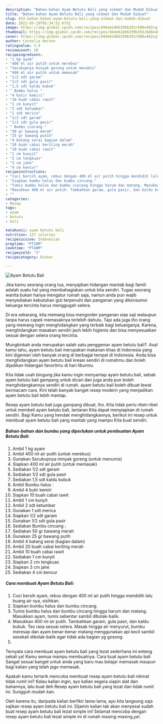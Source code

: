 ```yaml
---
description: "Bahan-bahan Ayam Betutu Bali yang nikmat dan Mudah Dibuat"
title: "Bahan-bahan Ayam Betutu Bali yang nikmat dan Mudah Dibuat"
slug: 833-bahan-bahan-ayam-betutu-bali-yang-nikmat-dan-mudah-dibuat
date: 2021-05-19T05:34:52.675Z
image: https://img-global.cpcdn.com/recipes/d44e61d66299b393/680x482cq70/ayam-betutu-bali-foto-resep-utama.jpg
thumbnail: https://img-global.cpcdn.com/recipes/d44e61d66299b393/680x482cq70/ayam-betutu-bali-foto-resep-utama.jpg
cover: https://img-global.cpcdn.com/recipes/d44e61d66299b393/680x482cq70/ayam-betutu-bali-foto-resep-utama.jpg
author: Cornelia Horton
ratingvalue: 3.9
reviewcount: 10
recipeingredient:
- "1 kg ayam"
- "400 ml air putih untuk merebus"
- "Secukupnya minyak goreng untuk menumis"
- "400 ml air putih untuk memasak"
- "1/2 sdt garam"
- "1/2 sdt gula pasir"
- "1,5 sdt kaldu bubuk"
- " Bumbu halus "
- "4 butir kemiri"
- "10 buah cabai rawit"
- "1 cm kunyit"
- "2 sdt ketumbar"
- "1 sdt merica"
- "1/2 sdt garam"
- "1/2 sdt gula pasir"
- " Bumbu cincang "
- "50 gr bawang merah"
- "25 gr bawang putih"
- "4 batang serai bagian dalam"
- "20 buah cabai keriting merah"
- "10 buah cabai rawit"
- "1 cm kunyit"
- "2 cm lengkuas"
- "3 cm jahe"
- "4 cm kencur"
recipeinstructions:
- "Cuci bersih ayam, rebus dengan 400 ml air putih hingga mendidih lalu buang air nya, sisihkan."
- "Siapkan bumbu halus dan bumbu cincang."
- "Tumis bumbu halus dan bumbu cincang hingga harum dan matang. Masukkan ayam, tumis sebentar sambil dibolak-balik."
- "Masukkan 400 ml air putih. Tambahkan garam, gula pasir, dan kaldu bubuk. Tes rasa sesuai selera. Masak hingga air menyurut, bumbu meresap dan ayam benar-benar matang menggunakan api kecil sambil sesekali dibolak-balik agar tidak ada bagian yg gosong."
- ""
categories:
- Resep
tags:
- ayam
- betutu
- bali

katakunci: ayam betutu bali 
nutrition: 127 calories
recipecuisine: Indonesian
preptime: "PT28M"
cooktime: "PT40M"
recipeyield: "3"
recipecategory: Dinner

---
```



![Ayam Betutu Bali](https://img-global.cpcdn.com/recipes/d44e61d66299b393/680x482cq70/ayam-betutu-bali-foto-resep-utama.jpg)

Jika kamu seorang orang tua, menyajikan hidangan mantab bagi famili adalah suatu hal yang membahagiakan untuk kita sendiri. Tugas seorang  wanita bukan hanya mengatur rumah saja, namun anda pun wajib menyediakan kebutuhan gizi terpenuhi dan panganan yang dikonsumsi keluarga tercinta harus menggugah selera.

Di era  sekarang, kita memang bisa mengorder panganan siap saji walaupun tanpa harus capek memasaknya terlebih dahulu. Tapi ada juga lho orang yang memang ingin menghidangkan yang terbaik bagi keluarganya. Karena, menghidangkan masakan sendiri jauh lebih higienis dan bisa menyesuaikan sesuai dengan selera orang tercinta. 



Mungkinkah anda merupakan salah satu penggemar ayam betutu bali?. Asal kamu tahu, ayam betutu bali merupakan makanan khas di Indonesia yang kini digemari oleh banyak orang di berbagai tempat di Indonesia. Anda bisa menghidangkan ayam betutu bali kreasi sendiri di rumahmu dan boleh dijadikan hidangan favoritmu di hari liburmu.

Kita tidak usah bingung jika kamu ingin menyantap ayam betutu bali, sebab ayam betutu bali gampang untuk dicari dan juga anda pun boleh menghidangkannya sendiri di rumah. ayam betutu bali boleh dibuat lewat bermacam cara. Kini telah banyak banget resep modern yang menjadikan ayam betutu bali lebih mantap.

Resep ayam betutu bali juga gampang dibuat, lho. Kita tidak perlu ribet-ribet untuk membeli ayam betutu bali, lantaran Kita dapat menyiapkan di rumah sendiri. Bagi Kamu yang hendak menghidangkannya, berikut ini resep untuk membuat ayam betutu bali yang mantab yang mampu Kita buat sendiri.

<!--inarticleads1-->

##### Bahan-bahan dan bumbu yang diperlukan untuk pembuatan Ayam Betutu Bali:

1. Ambil 1 kg ayam
1. Ambil 400 ml air putih (untuk merebus)
1. Gunakan Secukupnya minyak goreng (untuk menumis)
1. Siapkan 400 ml air putih (untuk memasak)
1. Sediakan 1/2 sdt garam
1. Sediakan 1/2 sdt gula pasir
1. Sediakan 1,5 sdt kaldu bubuk
1. Ambil  Bumbu halus :
1. Ambil 4 butir kemiri
1. Siapkan 10 buah cabai rawit
1. Ambil 1 cm kunyit
1. Ambil 2 sdt ketumbar
1. Gunakan 1 sdt merica
1. Siapkan 1/2 sdt garam
1. Gunakan 1/2 sdt gula pasir
1. Sediakan  Bumbu cincang :
1. Sediakan 50 gr bawang merah
1. Gunakan 25 gr bawang putih
1. Ambil 4 batang serai (bagian dalam)
1. Ambil 20 buah cabai keriting merah
1. Ambil 10 buah cabai rawit
1. Sediakan 1 cm kunyit
1. Siapkan 2 cm lengkuas
1. Siapkan 3 cm jahe
1. Sediakan 4 cm kencur




<!--inarticleads2-->

##### Cara membuat Ayam Betutu Bali:

1. Cuci bersih ayam, rebus dengan 400 ml air putih hingga mendidih lalu buang air nya, sisihkan.
1. Siapkan bumbu halus dan bumbu cincang.
1. Tumis bumbu halus dan bumbu cincang hingga harum dan matang. Masukkan ayam, tumis sebentar sambil dibolak-balik.
1. Masukkan 400 ml air putih. Tambahkan garam, gula pasir, dan kaldu bubuk. Tes rasa sesuai selera. Masak hingga air menyurut, bumbu meresap dan ayam benar-benar matang menggunakan api kecil sambil sesekali dibolak-balik agar tidak ada bagian yg gosong.
1. 




Ternyata cara membuat ayam betutu bali yang lezat sederhana ini enteng sekali ya! Kamu semua mampu membuatnya. Cara buat ayam betutu bali Sangat sesuai banget untuk anda yang baru mau belajar memasak maupun bagi kalian yang telah jago memasak.

Apakah kamu tertarik mencoba membuat resep ayam betutu bali nikmat tidak rumit ini? Kalau kalian ingin, ayo kalian segera siapin alat dan bahannya, lalu buat deh Resep ayam betutu bali yang lezat dan tidak rumit ini. Sungguh mudah kan. 

Oleh karena itu, daripada kalian berfikir lama-lama, ayo kita langsung saja sajikan resep ayam betutu bali ini. Dijamin kalian tak akan menyesal sudah buat resep ayam betutu bali lezat simple ini! Selamat mencoba dengan resep ayam betutu bali lezat simple ini di rumah masing-masing,ya!.

